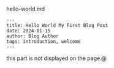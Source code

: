 
hello-world.md
```
---
title: Hello World My First Blog Post
date: 2024-01-15
author: Blog Author
tags: introduction, welcome
---
```
this part  is not displayed on the page.@